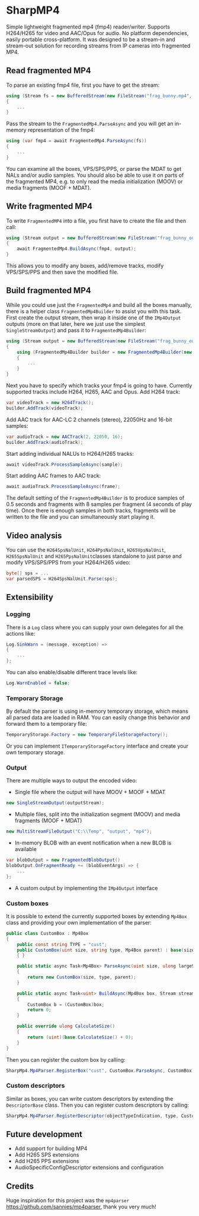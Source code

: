 # SharpMP4
Simple lightweight fragmented mp4 (fmp4) reader/writer. Supports H264/H265 for video and AAC/Opus for audio. No platform dependencies, easily portable cross-platform. It was designed to be a stream-in and stream-out solution for recording streams from IP cameras into fragmented MP4.

## Read fragmented MP4
To parse an existing fmp4 file, first you have to get the stream:
```cs
using (Stream fs = new BufferedStream(new FileStream("frag_bunny.mp4", FileMode.Open, FileAccess.Read, FileShare.Read)))
{
    ...
}
```
Pass the stream to the `FragmentedMp4.ParseAsync` and you will get an in-memory representation of the fmp4:
```cs 
using (var fmp4 = await FragmentedMp4.ParseAsync(fs))
{
    ...
}
```
You can examine all the boxes, VPS/SPS/PPS, or parse the MDAT to get NALs and/or audio samples. You should also be able to use it on parts of the fragmented MP4, e.g. to only read the media initialization (MOOV) or media fragments (MOOF + MDAT).

## Write fragmented MP4
To write `FragmentedMP4` into a file, you first have to create the file and then call:
```cs
using (Stream output = new BufferedStream(new FileStream("frag_bunny_out.mp4", FileMode.Create, FileAccess.Write, FileShare.Read)))
{
    await FragmentedMp4.BuildAsync(fmp4, output);
}
```
This allows you to modify any boxes, add/remove tracks, modify VPS/SPS/PPS and then save the modified file.

## Build fragmented MP4
While you could use just the `FragmentedMp4` and build all the boxes manually, there is a helper class `FragmentedMp4Builder` to assist you with this task. First create the output stream, then wrap it inside one of the `IMp4Output` outputs (more on that later, here we just use the simplest `SingleStreamOutput`) and pass it to `FragmentedMp4Builder`:
```cs
using (Stream output = new BufferedStream(new FileStream("frag_bunny_out.mp4", FileMode.Create, FileAccess.Write, FileShare.Read)))
{
    using (FragmentedMp4Builder builder = new FragmentedMp4Builder(new SingleStreamOutput(output)))
    {
        ...
    }
}
```
Next you have to specify which tracks your fmp4 is going to have. Currently supported tracks include H264, H265, AAC and Opus. 
Add H264 track:
```cs
var videoTrack = new H264Track();
builder.AddTrack(videoTrack);
```
Add AAC track for AAC-LC 2 channels (stereo), 22050Hz and 16-bit samples:
```cs
var audioTrack = new AACTrack(2, 22050, 16);
builder.AddTrack(audioTrack);
```
Start adding individual NALUs to H264/H265 tracks:
```cs
await videoTrack.ProcessSampleAsync(sample);
```
Start adding AAC frames to AAC track:
```cs
await audioTrack.ProcessSampleAsync(frame);
```
The default setting of the `FragmentedMp4Builder` is to produce samples of 0.5 seconds and fragments with 8 samples per fragment (4 seconds of play time). Once there is enough samples in both tracks, fragments will be written to the file and you can simultaneously start playing it.

## Video analysis
You can use the `H264SpsNalUnit`, `H264PpsNalUnit`, `H265VpsNalUnit`, `H265SpsNalUnit` and `H265PpsNalUnit`classes standalone to just parse and modify VPS/SPS/PPS from your H264/H265 video:
```cs
byte[] sps = ...
var parsedSPS = H264SpsNalUnit.Parse(sps);
```

## Extensibility
### Logging
There is a `Log` class where you can supply your own delegates for all the actions like:
```cs
Log.SinkWarn = (message, exception) => 
{
    ...
};
```
You can also enable/disable different trace levels like:
```cs
Log.WarnEnabled = false;
```
### Temporary Storage
By default the parser is using in-memory temporary storage, which means all parsed data are loaded in RAM. You can easily change this behavior and forward them to a temporary file:
```cs
TemporaryStorage.Factory = new TemporaryFileStorageFactory();
```
Or you can implement `ITemporaryStorageFactory` interface and create your own temporary storage.
### Output
There are multiple ways to output the encoded video:
- Single file where the output will have MOOV + MOOF + MDAT
```cs
new SingleStreamOutput(outputStream);
```
- Multiple files, split into the initialization segment (MOOV) and media fragments (MOOF + MDAT)
```cs
new MultiStreamFileOutput("C:\\Temp", "output", "mp4");
```
- In-memory BLOB with an event notification when a new BLOB is available
```cs
var blobOutput = new FragmentedBlobOutput()
blobOutput.OnFragmentReady += (blobEventArgs) => {
    ...
};
```
- A custom output by implementing the `IMp4Output` interface

### Custom boxes
It is possible to extend the currently supported boxes by extending `Mp4Box` class and providing your own implementation of the parser:
```cs
public class CustomBox : Mp4Box
{
    public const string TYPE = "cust";
    public CustomBox(uint size, string type, Mp4Box parent) : base(size, type, parent)
    { }

    public static async Task<Mp4Box> ParseAsync(uint size, ulong largeSize, string type, Mp4Box parent, Stream stream)
    {
        return new CustomBox(size, type, parent);
    }

    public static async Task<uint> BuildAsync(Mp4Box box, Stream stream)
    {
        CustomBox b = (CustomBox)box;
        return 0;
    }

    public override ulong CalculateSize()
    {
        return (uint)(base.CalculateSize() + 0);
    }
}
```
Then you can register the custom box by calling:
```cs
SharpMp4.Mp4Parser.RegisterBox("cust", CustomBox.ParseAsync, CustomBox.BuildAsync);
```
### Custom descriptors
Similar as boxes, you can write custom descriptors by extending the `DescriptorBase` class. Then you can register custom descriptors by calling:
```cs
SharpMp4.Mp4Parser.RegisterDescriptor(objectTypeIndication, type, CustomDescriptor.ParseAsync, CustomDescriptor.BuildAsync);
```

## Future development
- Add support for building MP4
- Add H265 SPS extensions
- Add H265 PPS extensions
- AudioSpecificConfigDescriptor extensions and configuration

## Credits
Huge inspiration for this project was the `mp4parser` https://github.com/sannies/mp4parser, thank you very much!